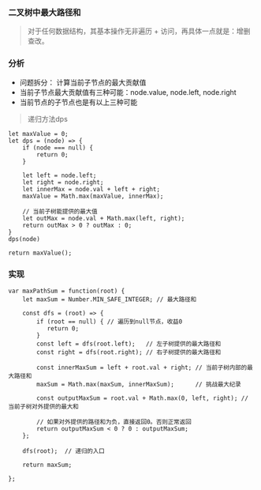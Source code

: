 ### 二叉树中最大路径和

> 对于任何数据结构，其基本操作无非遍历 + 访问，再具体一点就是：增删查改。

### 分析
- 问题拆分： 计算当前子节点的最大贡献值
- 当前子节点最大贡献值有三种可能：node.value, node.left, node.right
- 当前节点的子节点也是有以上三种可能

> 递归方法dps
```
let maxValue = 0;
let dps = (node) => {
    if (node === null) {
        return 0; 
    }
    
    let left = node.left;
    let right = node.right;
    let innerMax = node.val + left + right;
    maxValue = Math.max(maxValue, innerMax);
    
    // 当前子树能提供的最大值
    let outMax = node.val + Math.max(left, right);
    return outMax > 0 ? outMax : 0;
}
dps(node)

return maxValue();
```

### 实现
```
var maxPathSum = function(root) {
    let maxSum = Number.MIN_SAFE_INTEGER; // 最大路径和

    const dfs = (root) => {
        if (root == null) { // 遍历到null节点，收益0
           return 0;
        }
        const left = dfs(root.left);   // 左子树提供的最大路径和
        const right = dfs(root.right); // 右子树提供的最大路径和

        const innerMaxSum = left + root.val + right; // 当前子树内部的最大路径和
        maxSum = Math.max(maxSum, innerMaxSum);      // 挑战最大纪录

        const outputMaxSum = root.val + Math.max(0, left, right); // 当前子树对外提供的最大和

        // 如果对外提供的路径和为负，直接返回0。否则正常返回
        return outputMaxSum < 0 ? 0 : outputMaxSum;
    };

    dfs(root);  // 递归的入口

    return maxSum; 

};
```

